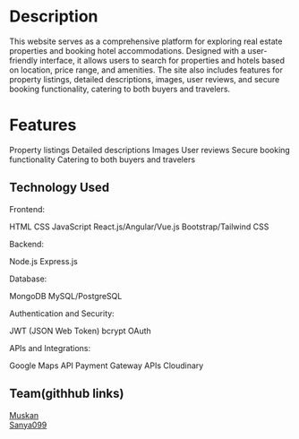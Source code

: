 # Description 
This website serves as a comprehensive platform for exploring real estate properties 
and booking hotel accommodations. Designed with a user-friendly interface, it allows 
users to search for properties and hotels based on location, price range, and amenities.
The site also includes features for property listings, detailed descriptions, images, user reviews,
and secure booking functionality, catering to both buyers and travelers.

# Features
 Property listings 
 Detailed descriptions 
 Images
 User reviews
 Secure booking functionality
 Catering to both buyers and travelers

 ## Technology Used
 
Frontend:
 
HTML
CSS
JavaScript
React.js/Angular/Vue.js
Bootstrap/Tailwind CSS

Backend:

Node.js
Express.js

Database:

MongoDB
MySQL/PostgreSQL

Authentication and Security:

JWT (JSON Web Token)
bcrypt
OAuth

APIs and Integrations:

Google Maps API
Payment Gateway APIs
Cloudinary

## Team(githhub links)

[Muskan](https://github.com/Muskan01-engg/BEE-project.git)    
[Sanya099](https://github.com/sanya099/BEE-project  )




